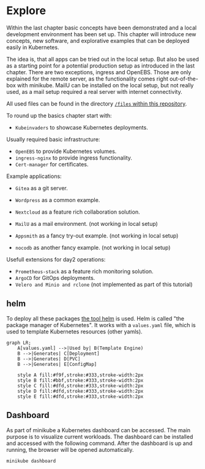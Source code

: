 # Explore

Within the last chapter basic concepts have been demonstrated and a local development environment has been set up. This chapter will introduce new concepts, new software, and explorative examples that can be deployed easily in Kubernetes.

The idea is, that all apps can be tried out in the local setup. But also be used as a starting point for a potential production setup as introduced in the last chapter. There are two exceptions, ingress and OpenEBS. Those are only explained for the remote server, as the functionality comes right out-of-the-box with minikube. MailU can be installed on the local setup, but not really used, as a mail setup required a real server with internet connectivity.

All used files can be found in the directory [`/files` within this repository](https://github.com/iptizer/k8s-workshop/tree/main/files).

To round up the basics chapter start with:

* `Kubeinvaders` to showcase Kubernetes deployments.

Usually required basic infrastructure:

* `OpenEBS` to provide Kubernetes volumes.
* `ingress-nginx` to provide ingress functionality.
* `Cert-manager` for certificates.

Example applications:

* `Gitea` as a git server.
* `Wordpress` as a common example.
* `Nextcloud` as a feature rich collaboration solution.

* `MailU` as a mail environment. (not working in local setup)
* `Appsmith` as a fancy try-out example. (not working in local setup)
* `nocodb` as another fancy example. (not working in local setup)

Usefull extensions for day2 operations:

* `Prometheus-stack` as a feature rich monitoring solution.
* `ArgoCD` for GitOps deployments.
* `Velero and Minio and rclone` (not implemented as part of this tutorial)

## helm

To deploy all these packages [the tool helm](https://helm.sh/docs/intro/quickstart/) is used. Helm is called "the package manager of Kubernetes". It works with a `values.yaml` file, which is used to template Kubernetes resources (other yamls).

```mermaid
graph LR;
    A[values.yaml] -->|Used by| B(Template Engine)
    B -->|Generates| C[Deployment]
    B -->|Generates| D[PVC]
    B -->|Generates| E[ConfigMap]

    style A fill:#f9f,stroke:#333,stroke-width:2px
    style B fill:#bbf,stroke:#333,stroke-width:2px
    style C fill:#dfd,stroke:#333,stroke-width:2px
    style D fill:#dfd,stroke:#333,stroke-width:2px
    style E fill:#dfd,stroke:#333,stroke-width:2px
```

## Dashboard

As part of minikube a Kubernetes dashboard can be accessed. The main purpose is to visualize current workloads. The dashboard can be installed and accessed with the following command. After the dashboard is up and running, the browser will be opened automatically.

```sh
minikube dashboard
```
